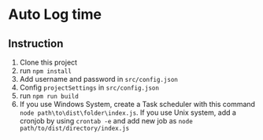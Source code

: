 # Auto Log time

## Instruction
1. Clone this project
2. run `npm install`
3. Add username and password in `src/config.json`
4. Config `projectSettings` in `src/config.json`
5. run `npm run build`
6. If you use Windows System, create a Task scheduler with this command `node path\to\dist\folder\index.js`. If you use Unix system, add a cronjob by using `crontab -e` and add new job as `node path/to/dist/directory/index.js`
